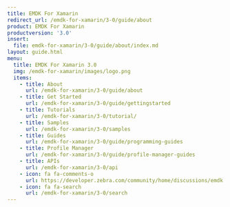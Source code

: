 ```yaml
---
title: EMDK For Xamarin
redirect_url: /emdk-for-xamarin/3-0/guide/about
product: EMDK For Xamarin
productversion: '3.0'
insert:
  file: emdk-for-xamarin/3-0/guide/about/index.md
layout: guide.html
menu:
  title: EMDK For Xamarin 3.0
  img: /emdk-for-xamarin/images/logo.png
  items:
    - title: About
      url: /emdk-for-xamarin/3-0/guide/about
    - title: Get Started
      url: /emdk-for-xamarin/3-0/guide/gettingstarted
    - title: Tutorials
      url: /emdk-for-xamarin/3-0/tutorial/
    - title: Samples
      url: /emdk-for-xamarin/3-0/samples
    - title: Guides
      url: /emdk-for-xamarin/3-0/guide/programming-guides
    - title: Profile Manager
      url: /emdk-for-xamarin/3-0/guide/profile-manager-guides
    - title: APIs
      url: /emdk-for-xamarin/3-0/api
    - icon: fa fa-comments-o
      url: https://developer.zebra.com/community/home/discussions/emdk    
    - icon: fa fa-search
      url: /emdk-for-xamarin/3-0/search
---
```

